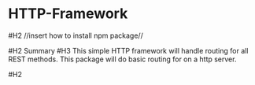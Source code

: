 # HTTP-Framework

#H2 //insert how to install npm package//

#H2 Summary
#H3 This simple HTTP framework will handle routing for all REST methods. This package will do basic routing for on a http server.

#H2
